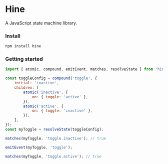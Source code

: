 <!--
    This README is generated from ./config/README/TEMPLATE.md. Do not edit it directly.
-->

# Hine

A JavaScript state machine library.

### Install

```bash
npm install hine
```

### Getting started

```javascript
import { atomic, compound, emitEvent, matches, resolveState } from 'hine';

const toggleConfig = compound('toggle', {
	initial: 'inactive',
	children: [
		atomic('inactive', {
			on: { toggle: 'active' },
		}),
		atomic('active', {
			on: { toggle: 'inactive' },
		}),
	],
});
const myToggle = resolveState(toggleConfig);

matches(myToggle, 'toggle.inactive'); // true

emitEvent(myToggle, 'toggle');

matches(myToggle, 'toggle.active'); // true
```
